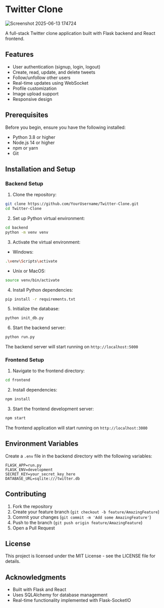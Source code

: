# Twitter Clone
![Screenshot 2025-06-13 174724](https://github.com/user-attachments/assets/1023110f-ef95-43af-987d-130da5ef6f1a)


A full-stack Twitter clone application built with Flask backend and React frontend.

## Features

- User authentication (signup, login, logout)
- Create, read, update, and delete tweets
- Follow/unfollow other users
- Real-time updates using WebSocket
- Profile customization
- Image upload support
- Responsive design

## Prerequisites

Before you begin, ensure you have the following installed:
- Python 3.8 or higher
- Node.js 14 or higher
- npm or yarn
- Git

## Installation and Setup

### Backend Setup

1. Clone the repository:
```bash
git clone https://github.com/YourUsername/Twitter-Clone.git
cd Twitter-Clone
```

2. Set up Python virtual environment:
```bash
cd backend
python -m venv venv
```

3. Activate the virtual environment:
- Windows:
```bash
.\venv\Scripts\activate
```
- Unix or MacOS:
```bash
source venv/bin/activate
```

4. Install Python dependencies:
```bash
pip install -r requirements.txt
```

5. Initialize the database:
```bash
python init_db.py
```

6. Start the backend server:
```bash
python run.py
```

The backend server will start running on `http://localhost:5000`

### Frontend Setup

1. Navigate to the frontend directory:
```bash
cd frontend
```

2. Install dependencies:
```bash
npm install
```

3. Start the frontend development server:
```bash
npm start
```

The frontend application will start running on `http://localhost:3000`

## Environment Variables

Create a `.env` file in the backend directory with the following variables:
```
FLASK_APP=run.py
FLASK_ENV=development
SECRET_KEY=your_secret_key_here
DATABASE_URL=sqlite:///twitter.db
```

## Contributing

1. Fork the repository
2. Create your feature branch (`git checkout -b feature/AmazingFeature`)
3. Commit your changes (`git commit -m 'Add some AmazingFeature'`)
4. Push to the branch (`git push origin feature/AmazingFeature`)
5. Open a Pull Request

## License

This project is licensed under the MIT License - see the LICENSE file for details.

## Acknowledgments

- Built with Flask and React
- Uses SQLAlchemy for database management
- Real-time functionality implemented with Flask-SocketIO

